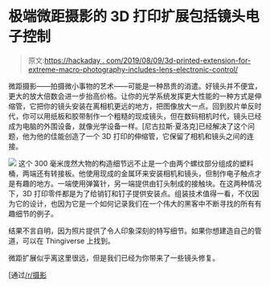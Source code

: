 # 极端微距摄影的 3D 打印扩展包括镜头电子控制

> 原文:[https://hackaday . com/2019/08/09/3d-printed-extension-for-extreme-macro-photography-includes-lens-electronic-control/](https://hackaday.com/2019/08/09/3d-printed-extension-for-extreme-macro-photography-includes-lens-electronic-control/)

微距摄影——拍摄微小事物的艺术——可能是一种昂贵的消遣。好镜头并不便宜，更大的放大倍数会进一步抬高价格。让你的光学系统发挥更大性能的一种方式是伸缩管，它把你的镜头安装在离相机更远的地方，把图像放大一点。回到胶片单反时代，你可以用纸板和胶带制作一个粗糙的现成镜头，但在数码相机时代，镜头已经成为电脑的外围设备，就像光学设备一样。[尼古拉斯·夏洛克]已经解决了这个问题，他为他的佳能创造了一个 3D 打印的伸缩管，它保留了相机和镜头之间的连接。

[![](../Images/5f813b8ed265b6ad1f64c076cdd1c35b.png)](https://hackaday.com/wp-content/uploads/2019/08/macro-photography-pogo-pins.jpg) 这个 300 毫米庞然大物的构造细节远不止是一个由两个螺纹部分组成的塑料桶，两端还有转接板。他使用现成的金属环来安装相机和镜头，但制作电子触点才是有趣的地方。一端使用弹簧针，另一端提供由钉头制成的接触块。在这两种情况下，3D 打印零件都是为了给销钉和钉子提供安装点。组装技术值得一看，不仅因为它的设计，也因为它是一个如何记录我们在一个伟大的黑客中不断寻找的所有有趣细节的例子。

结果不言自明，因为照片提供了令人印象深刻的特写细节。如果你想建造自己的管道，可以在 Thingiverse 上找到。

微距扩展似乎离这里很远，但是我们已经为你带来了一些镜头修复。

[通过[/r/摄影](https://www.reddit.com/r/photography/comments/cmpa2z/i_designed_and_3dprinted_a_massive_300mm_canon/)